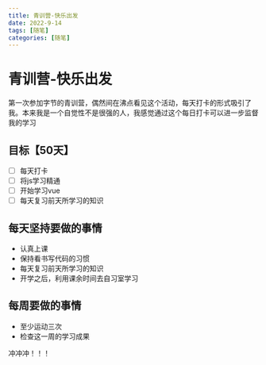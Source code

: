 ```yaml
---
title: 青训营-快乐出发
date: 2022-9-14
tags: [随笔]
categories: [随笔]
---
```

# 青训营-快乐出发

第一次参加字节的青训营，偶然间在沸点看见这个活动，每天打卡的形式吸引了我。本来我是一个自觉性不是很强的人，我感觉通过这个每日打卡可以进一步监督我的学习

## 目标【50天】

- [ ] 每天打卡
- [ ] 将js学习精通
- [ ] 开始学习vue
- [ ] 每天复习前天所学习的知识

## 每天坚持要做的事情

- 认真上课
- 保持看书写代码的习惯
- 每天复习前天所学习的知识
- 开学之后，利用课余时间去自习室学习

## 每周要做的事情

- 至少运动三次
- 检查这一周的学习成果

冲冲冲！！！
